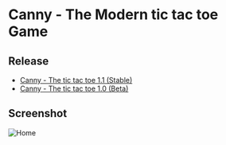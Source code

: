 # Canny - The Modern tic tac toe Game   

## Release   

* [Canny - The tic tac toe 1.1 (Stable)](https://github.com/anongrp/Canny-Tic-Tac-Toe/raw/master/Canny%20-%20The%20tic%20tac%20toe%20v1.1.apk)
* [Canny - The tic tac toe 1.0 (Beta)](https://github.com/anongrp/Canny-Tic-Tac-Toe/raw/master/app-debug.apk)



## Screenshot   
![Home](https://raw.githubusercontent.com/anongrp/Canny-Tic-Tac-Toe/master/CannyHomeMochup.png)
